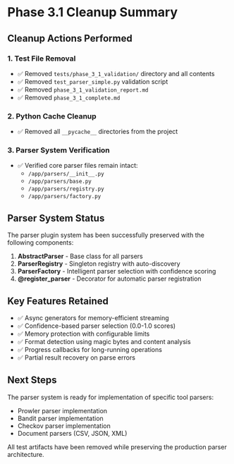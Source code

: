 # Phase 3.1 Cleanup Summary

## Cleanup Actions Performed

### 1. Test File Removal
- ✅ Removed `tests/phase_3_1_validation/` directory and all contents
- ✅ Removed `test_parser_simple.py` validation script
- ✅ Removed `phase_3_1_validation_report.md`
- ✅ Removed `phase_3_1_complete.md`

### 2. Python Cache Cleanup
- ✅ Removed all `__pycache__` directories from the project

### 3. Parser System Verification
- ✅ Verified core parser files remain intact:
  - `/app/parsers/__init__.py`
  - `/app/parsers/base.py`
  - `/app/parsers/registry.py`
  - `/app/parsers/factory.py`

## Parser System Status

The parser plugin system has been successfully preserved with the following components:

1. **AbstractParser** - Base class for all parsers
2. **ParserRegistry** - Singleton registry with auto-discovery
3. **ParserFactory** - Intelligent parser selection with confidence scoring
4. **@register_parser** - Decorator for automatic parser registration

## Key Features Retained

- ✅ Async generators for memory-efficient streaming
- ✅ Confidence-based parser selection (0.0-1.0 scores)
- ✅ Memory protection with configurable limits
- ✅ Format detection using magic bytes and content analysis
- ✅ Progress callbacks for long-running operations
- ✅ Partial result recovery on parse errors

## Next Steps

The parser system is ready for implementation of specific tool parsers:
- Prowler parser implementation
- Bandit parser implementation
- Checkov parser implementation
- Document parsers (CSV, JSON, XML)

All test artifacts have been removed while preserving the production parser architecture.